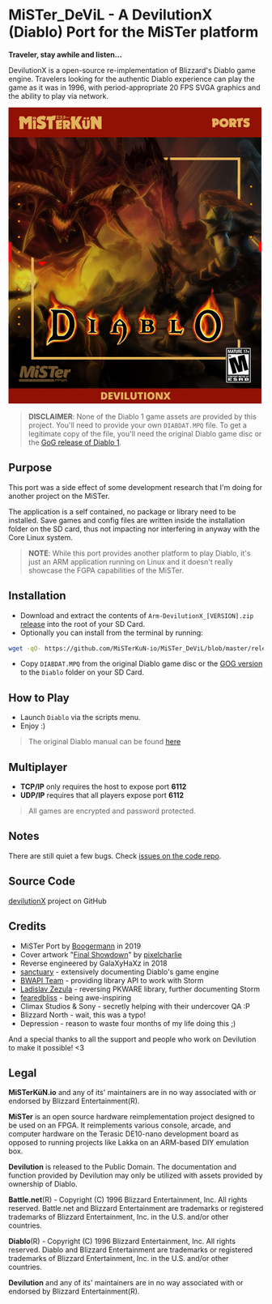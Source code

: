 # MiSTer_DeViL - A DevilutionX (Diablo) Port for the MiSTer platform

**Traveler, stay awhile and listen...**

DevilutionX is a open-source re-implementation of Blizzard's Diablo game engine. Travelers looking for the authentic Diablo experience can play the game as it was in 1996, with period-appropriate 20 FPS SVGA graphics and the ability to play via network.

![Game Cover](./gamecover.jpg)

> **DISCLAIMER**: None of the Diablo 1 game assets are provided by this project. You'll need to provide your own `DIABDAT.MPQ` file. To get a legitimate copy of the file, you'll need the original Diablo game disc or the [GoG release of Diablo 1](https://www.gog.com/game/diablo).

## Purpose

This port was a side effect of some development research that I'm doing for another project on the MiSTer. 

The application is a self contained, no package or library need to be installed. Save games and config files are written inside the installation folder on the SD card, thus not impacting nor interfering in anyway with the Core Linux system.

> **NOTE**: While this port provides another platform to play Diablo, it's just an ARM application running on Linux and it doesn't really showcase the FGPA capabilities of the MiSTer.

## Installation

- Download and extract the contents of `Arm-DevilutionX_[VERSION].zip` [release](https://github.com/MiSTerKuN-io/MiSTer_DeViL/tree/master/releases) into the root of your SD Card.
- Optionally you can install from the terminal by running: 
```sh
wget -qO- https://github.com/MiSTerKuN-io/MiSTer_DeViL/blob/master/releases/Arm-DevilutionX_0.5.0.zip | bsdtar -xvf- -C /media/fat/
```
- Copy `DIABDAT.MPQ` from the original Diablo game disc or the [GOG version](https://www.gog.com/game/diablo) to the `Diablo` folder on your SD Card.

## How to Play

- Launch `Diablo` via the scripts menu.
- Enjoy :)

> The original Diablo manual can be found [here](http://ftp.blizzard.com/pub/misc/Diablo.PDF)

## Multiplayer

- **TCP/IP** only requires the host to expose port **6112**
- **UDP/IP** requires that all players expose port **6112**

> All games are encrypted and password protected.

## Notes

There are still quiet a few bugs. Check [issues on the code repo](https://github.com/diasurgical/devilution/issues).

## Source Code

[devilutionX](https://github.com/diasurgical/devilutionX) project on GitHub

## Credits

- MiSTer Port by [Boogermann](https://github.com/boogermann/) in 2019
- Cover artwork "[Final Showdown](https://www.deviantart.com/pixelcharlie/art/Final-Showdown-163342194)" by [pixelcharlie](https://www.deviantart.com/pixelcharlie)
- Reverse engineered by GalaXyHaXz in 2018
- [sanctuary](https://github.com/sanctuary) - extensively documenting Diablo's game engine
- [BWAPI Team](https://github.com/bwapi) - providing library API to work with Storm
- [Ladislav Zezula](https://github.com/ladislav-zezula) - reversing PKWARE library, further documenting Storm
- [fearedbliss](https://github.com/fearedbliss) - being awe-inspiring
- Climax Studios & Sony - secretly helping with their undercover QA :P
- Blizzard North - wait, this was a typo!
- Depression - reason to waste four months of my life doing this ;)

And a special thanks to all the support and people who work on Devilution to make it possible! <3

## Legal
**MiSTerKüN.io** and any of its' maintainers are in no way associated with or endorsed by Blizzard Entertainment(R).

**MiSTer** is an open source hardware reimplementation project designed to be used on an FPGA. It reimplements various console, arcade, and computer hardware on the Terasic DE10-nano development board as opposed to running projects like Lakka on an ARM-based DIY emulation box.

**Devilution** is released to the Public Domain. The documentation and function provided by Devilution may only be utilized with assets provided by ownership of Diablo.

**Battle.net**(R) - Copyright (C) 1996 Blizzard Entertainment, Inc. All rights reserved. Battle.net and Blizzard Entertainment are trademarks or registered trademarks of Blizzard Entertainment, Inc. in the U.S. and/or other countries.

**Diablo**(R) - Copyright (C) 1996 Blizzard Entertainment, Inc. All rights reserved. Diablo and Blizzard Entertainment are trademarks or registered trademarks of Blizzard Entertainment, Inc. in the U.S. and/or other countries.

**Devilution** and any of its' maintainers are in no way associated with or endorsed by Blizzard Entertainment(R).
